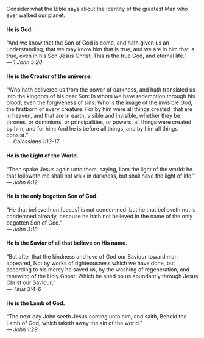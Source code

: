 Consider what the Bible says about the identity of the greatest Man who ever walked our planet.

#### He is God.
&ldquo;And we know that the Son of God is come, and hath given us an understanding, that we may know him that is true, and we are in him that is true, even in his Son Jesus Christ. This is the true God, and eternal life.&rdquo;  
<cite>&mdash; 1 John 5:20</cite>

#### He is the Creator of the universe.
&ldquo;Who hath delivered us from the power of darkness, and hath translated us into the kingdom of his dear Son: In whom we have redemption through his blood, even the forgiveness of sins: Who is the image of the invisible God, the firstborn of every creature: For by him were all things created, that are in heaven, and that are in earth, visible and invisible, whether they be thrones, or dominions, or principalities, or powers: all things were created by him, and for him: And he is before all things, and by him all things consist.&rdquo;  
<cite>&mdash; Colossians 1:13-17</cite>

#### He is the Light of the World.
&ldquo;Then spake Jesus again unto them, saying, I am the light of the world: he that followeth me shall not walk in darkness, but shall have the light of life.&rdquo;  
<cite>&mdash; John 8:12</cite>

#### He is the only begotten Son of God.
&ldquo;He that believeth on [Jesus] is not condemned: but he that believeth not is condemned already, because he hath not believed in the name of the only begotten Son of God.&rdquo;  
<cite>&mdash; John 3:18</cite>

#### He is the Savior of all that believe on His name.
&ldquo;But after that the kindness and love of God our Saviour toward man appeared, Not by works of righteousness which we have done, but according to his mercy he saved us, by the washing of regeneration, and renewing of the Holy Ghost; Which he shed on us abundantly through Jesus Christ our Saviour;&rdquo;  
<cite>&mdash; Titus 3:4-6</cite>

#### He is the Lamb of God.
&ldquo;The next day John seeth Jesus coming unto him, and saith, Behold the Lamb of God, which taketh away the sin of the world.&rdquo;  
<cite>&mdash; John 1:29</cite>
